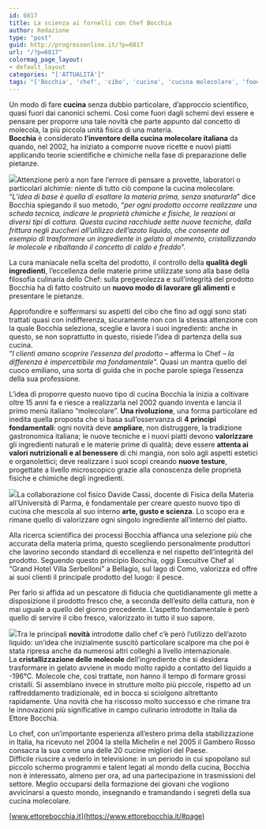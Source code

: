 ```yaml
---
id: 6817
title: La scienza ai fornelli con Chef Bocchia
author: Redazione
type: "post"
guid: http://progressonline.it/?p=6817
url: "/?p=6817"
colormag_page_layout:
- default_layout
categories: "['ATTUALITÀ']"
tags: "['Bocchia', 'chef', 'cibo', 'cucina', 'cucina molecolare', 'food']"
---
```


Un modo di fare **cucina** senza dubbio particolare, d’approccio scientifico, quasi fuori dai canonici schemi. Così come fuori dagli schemi devi essere e pensare per proporre una tale novità che parte appunto dal concetto di molecola, la più piccola unità fisica di una materia.  
**Bocchia** è considerato **l’inventore della cucina molecolare italiana** da quando, nel 2002, ha iniziato a comporre nuove ricette e nuovi piatti applicando teorie scientifiche e chimiche nella fase di preparazione delle pietanze.

![](https://progressonline.it/wp-content/uploads/2017/10/cagliata-uovo_mod-234x300.jpg)Attenzione però a non fare l’errore di pensare a provette, laboratori o particolari alchimie: niente di tutto ciò compone la cucina molecolare. “*L’idea di base è quella di esaltare la materia prima, senza snaturarla*” dice Bocchia spiegando il suo metodo, “*per ogni prodotto occorre realizzare una scheda tecnica, indicare le proprietà chimiche e fisiche, le reazioni ai diversi tipi di cottura. Questa cucina racchiude sette nuove tecniche, dalla frittura negli zuccheri all’utilizzo dell’azoto liquido, che consente ad esempio di trasformare un ingrediente in gelato al momento, cristallizzando le molecole e ribaltando il concetto di caldo e freddo*”.

La cura maniacale nella scelta del prodotto, il controllo della **qualità degli ingredienti**, l’eccellenza delle materie prime utilizzate sono alla base della filosofia culinaria dello Chef: sulla pregevolezza e sull’integrità del prodotto Bocchia ha di fatto costruito un **nuovo modo di lavorare gli alimenti** e presentare le pietanze.

Approfondire e soffermarsi su aspetti del cibo che fino ad oggi sono stati trattati quasi con indifferenza, sicuramente non con la stessa attenzione con la quale Bocchia seleziona, sceglie e lavora i suoi ingredienti: anche in questo, se non soprattutto in questo, risiede l’idea di partenza della sua cucina.  
“*I clienti amano scoprire l’essenza del prodotto* – afferma lo Chef *– la differenza è impercettibile ma fondamentale*”. Quasi un mantra quello del cuoco emiliano, una sorta di guida che in poche parole spiega l’essenza della sua professione.

L’idea di proporre questo nuovo tipo di cucina Bocchia la inizia a coltivare oltre 15 anni fa e riesce a realizzarla nel 2002 quando inventa e lancia il primo menù italiano “molecolare”. **Una rivoluzione**, una forma particolare ed inedita quella proposta che si basa sull’osservanza di **4 principi fondamentali**: ogni novità deve **ampliare**, non distruggere, la tradizione gastronomica italiana; le nuove tecniche e i nuovi piatti devono **valorizzare** gli ingredienti naturali e le materie prime di qualità; deve essere **attenta ai valori nutrizionali e al benessere** di chi mangia, non solo agli aspetti estetici e organolettici; deve realizzare i suoi scopi creando **nuove testure**, progettate a livello microscopico grazie alla conoscenza delle proprietà fisiche e chimiche degli ingredienti.

![](https://progressonline.it/wp-content/uploads/2017/10/amidi-gnocchi-vegetali_mod-300x278.jpg)La collaborazione col fisico Davide Cassi, docente di Fisica della Materia all’Università di Parma, è fondamentale per creare questo nuovo tipo di cucina che mescola al suo interno **arte, gusto e scienza**. Lo scopo era e rimane quello di valorizzare ogni singolo ingrediente all’interno del piatto.

Alla ricerca scientifica dei processi Bocchia affianca una selezione più che accurata della materia prima, questo scegliendo personalmente produttori che lavorino secondo standard di eccellenza e nel rispetto dell’integrità del prodotto. Seguendo questo principio Bocchia, oggi Execuitve Chef al “Grand Hotel Villa Serbelloni” a Bellagio, sul lago di Como, valorizza ed offre ai suoi clienti il principale prodotto del luogo: il pesce.

Per farlo si affida ad un pescatore di fiducia che quotidianamente gli mette a disposizione il prodotto fresco che, a seconda dell’esito della cattura, non è mai uguale a quello del giorno precedente. L’aspetto fondamentale è però quello di servire il cibo fresco, valorizzato in tutto il suo sapore.

![](https://progressonline.it/wp-content/uploads/2017/10/azoto-liquido_mod-265x300.jpg)Tra le principali **novità** introdotte dallo chef c’è però l’utilizzo dell’azoto liquido: un’idea che inizialmente suscitò particolare scalpore ma che poi è stata ripresa anche da numerosi altri colleghi a livello internazionale.  
La **cristallizzazione delle molecole** dell’ingrediente che si desidera trasformare in gelato avviene in modo molto rapido a contatto del liquido a -196°C. Molecole che, così trattate, non hanno il tempo di formare grossi cristalli. Si assemblano invece in strutture molto più piccole, rispetto ad un raffreddamento tradizionale, ed in bocca si sciolgono altrettanto rapidamente. Una novità che ha riscosso molto successo e che rimane tra le innovazioni più significative in campo culinario introdotte in Italia da Ettore Bocchia.

Lo chef, con un’importante esperienza all’estero prima della stabilizzazione in Italia, ha ricevuto nel 2004 la stella Michelin e nel 2005 il Gambero Rosso consacra la sua come una delle 20 cucine migliori del Paese.  
Difficile riuscire a vederlo in televisione: in un periodo in cui spopolano sul piccolo schermo programmi e talent legati al mondo della cucina, Bocchia non è interessato, almeno per ora, ad una partecipazione in trasmissioni del settore. Meglio occuparsi della formazione dei giovani che vogliono avvicinarsi a questo mondo, insegnando e tramandando i segreti della sua cucina molecolare.

[www.ettorebocchia.it](https://www.ettorebocchia.it/#page)